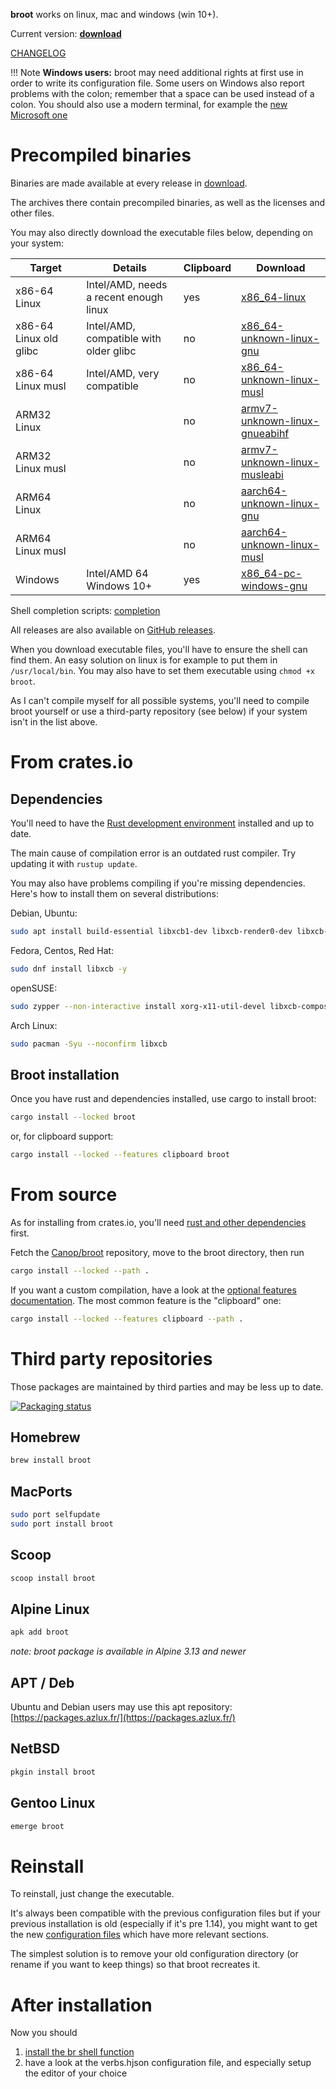 
**broot** works on linux, mac and windows (win 10+).

Current version: **<a id=current-version href=../download>download</a>**
<script>
console.log("in script");
fetch("../download/version")
    .then(response => response.text())
    .then(version => {
        console.log(`version: #${version}#`);
        version = version.trim();
        if (!/^\d+(\.\d+)*(-\w+)?$/.test(version)) {
            console.warn("invalid version in download/version");
            return;
        }
        document.getElementById("current-version").textContent = version;
    })
</script>

[CHANGELOG](https://github.com/Canop/broot/blob/main/CHANGELOG.md)


!!! Note
	**Windows users:** broot may need additional rights at first use in order to write its configuration file.
	Some users on Windows also report problems with the colon; remember that a space can be used instead of a colon.
	You should also use a modern terminal, for example the [new Microsoft one](https://github.com/microsoft/terminal)

# Precompiled binaries

Binaries are made available at every release in [download](https://dystroy.org/broot/download).

The archives there contain precompiled binaries, as well as the licenses and other files.

You may also directly download the executable files below, depending on your system:

Target|Details|Clipboard|Download
-|-|-|-
x86-64 Linux | Intel/AMD, needs a recent enough linux | yes | [x86_64-linux](https://dystroy.org/broot/download/x86_64-linux/broot)
x86-64 Linux old glibc | Intel/AMD, compatible with older glibc | no | [x86_64-unknown-linux-gnu](https://dystroy.org/broot/download/x86_64-unknown-linux-gnu/broot)
x86-64 Linux musl | Intel/AMD, very compatible | no | [x86_64-unknown-linux-musl](https://dystroy.org/broot/download/x86_64-unknown-linux-musl/broot)
ARM32 Linux |  | no | [armv7-unknown-linux-gnueabihf](https://dystroy.org/broot/download/armv7-unknown-linux-gnueabihf/broot)
ARM32 Linux musl |  | no | [armv7-unknown-linux-musleabi](https://dystroy.org/broot/download/armv7-unknown-linux-musleabi/broot)
ARM64 Linux |  | no | [aarch64-unknown-linux-gnu](https://dystroy.org/broot/download/aarch64-unknown-linux-gnu/broot)
ARM64 Linux musl |  | no | [aarch64-unknown-linux-musl](https://dystroy.org/broot/download/aarch64-unknown-linux-musl/broot)
Windows | Intel/AMD 64 Windows 10+ | yes | [x86_64-pc-windows-gnu](https://dystroy.org/broot/download/x86_64-pc-windows-gnu/broot.exe)

Shell completion scripts: [completion](https://dystroy.org/broot/download/completion)

All releases are also available on [GitHub releases](https://github.com/Canop/broot/releases).

When you download executable files, you'll have to ensure the shell can find them. An easy solution on linux is for example to put them in `/usr/local/bin`. You may also have to set them executable using `chmod +x broot`.

As I can't compile myself for all possible systems, you'll need to compile broot yourself or use a third-party repository (see below) if your system isn't in the list above.

# From crates.io

## Dependencies

You'll need to have the [Rust development environment](https://www.rustup.rs) installed and up to date.

The main cause of compilation error is an outdated rust compiler. Try updating it with `rustup update`.

You may also have problems compiling if you're missing dependencies. Here's how to install them on several distributions:

Debian, Ubuntu:

```bash
sudo apt install build-essential libxcb1-dev libxcb-render0-dev libxcb-shape0-dev libxcb-xfixes0-dev -y
```

Fedora, Centos, Red Hat:

```bash
sudo dnf install libxcb -y
```

openSUSE:

```bash
sudo zypper --non-interactive install xorg-x11-util-devel libxcb-composite0 libxcb-render0 libxcb-shape0 libxcb-xfixes0
```

Arch Linux:

```bash
sudo pacman -Syu --noconfirm libxcb
```

## Broot installation

Once you have rust and dependencies installed, use cargo to install broot:

```bash
cargo install --locked broot
```

or, for clipboard support:

```bash
cargo install --locked --features clipboard broot
```

# From source

As for installing from crates.io, you'll need [rust and other dependencies](#dependencies) first.

Fetch the [Canop/broot](https://github.com/Canop/broot) repository, move to the broot directory, then run

```bash
cargo install --locked --path .
```

If you want a custom compilation, have a look at the [optional features documentation](https://github.com/Canop/broot/blob/main/features.md). The most common feature is the "clipboard" one:

```bash
cargo install --locked --features clipboard --path .
```

# Third party repositories

Those packages are maintained by third parties and may be less up to date.

[![Packaging status](https://repology.org/badge/vertical-allrepos/broot.svg)](https://repology.org/project/broot/versions)

## Homebrew

```bash
brew install broot
```

## MacPorts

```bash
sudo port selfupdate
sudo port install broot
```

## Scoop

```bash
scoop install broot
```

## Alpine Linux

```bash
apk add broot
```

*note: broot package is available in Alpine 3.13 and newer*

## APT / Deb

Ubuntu and Debian users may use this apt repository: [https://packages.azlux.fr/](https://packages.azlux.fr/)

## NetBSD

```bash
pkgin install broot
```

## Gentoo Linux

```bash
emerge broot
```

# Reinstall

To reinstall, just change the executable.

It's always been compatible with the previous configuration files but if your previous installation is old (especially if it's pre 1.14), you might want to get the new [configuration files](https://github.com/Canop/broot/tree/main/resources/default-conf) which have more relevant sections.

The simplest solution is to remove your old configuration directory (or rename if you want to keep things) so that broot recreates it.

# After installation

Now you should

1. [install the br shell function](../install-br/)
2. have a look at the verbs.hjson configuration file, and especially setup the editor of your choice
